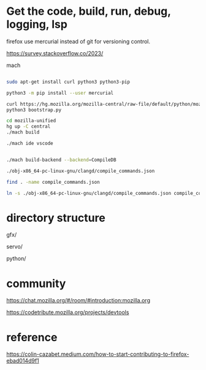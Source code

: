 
# Get the code, build, run, debug, logging, lsp

firefox use mercurial instead of git for versioning control.

https://survey.stackoverflow.co/2023/

mach


```bash

sudo apt-get install curl python3 python3-pip

python3 -m pip install --user mercurial

curl https://hg.mozilla.org/mozilla-central/raw-file/default/python/mozboot/bin/bootstrap.py -O
python3 bootstrap.py

cd mozilla-unified
hg up -C central
./mach build

./mach ide vscode


./mach build-backend --backend=CompileDB

./obj-x86_64-pc-linux-gnu/clangd/compile_commands.json

find . -name compile_commands.json

ln -s ./obj-x86_64-pc-linux-gnu/clangd/compile_commands.json compile_commands.json 

```



# directory structure

gfx/

servo/

python/


# community

https://chat.mozilla.org/#/room/#introduction:mozilla.org

https://codetribute.mozilla.org/projects/devtools

# reference


https://colin-cazabet.medium.com/how-to-start-contributing-to-firefox-ebad014d9f1